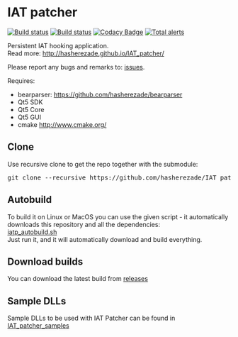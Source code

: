 IAT patcher 
==========
[![Build status](https://ci.appveyor.com/api/projects/status/dv42sbge09b3i77h?svg=true)](https://ci.appveyor.com/project/hasherezade/iat-patcher)
[![Build status](https://travis-ci.org/hasherezade/IAT_patcher.svg?branch=master)](https://travis-ci.org/hasherezade/IAT_patcher)
[![Codacy Badge](https://api.codacy.com/project/badge/Grade/e5a1d1892c2642faba08d678c0a6fbf6)](https://www.codacy.com/manual/hasherezade/IAT_patcher?utm_source=github.com&amp;utm_medium=referral&amp;utm_content=hasherezade/IAT_patcher&amp;utm_campaign=Badge_Grade)
[![Total alerts](https://img.shields.io/lgtm/alerts/g/hasherezade/IAT_patcher.svg?logo=lgtm&logoWidth=18)](https://lgtm.com/projects/g/hasherezade/IAT_patcher/alerts/)

Persistent IAT hooking application.<br/>
Read more: http://hasherezade.github.io/IAT_patcher/<br/>

Please report any bugs and remarks to: [issues](https://github.com/hasherezade/IAT_patcher/issues).

Requires:
+ bearparser: https://github.com/hasherezade/bearparser<br/>
+ Qt5 SDK<br/>
+ Qt5 Core<br/>
+ Qt5 GUI<br/>
+ cmake http://www.cmake.org/<br/>

Clone
-
Use recursive clone to get the repo together with the submodule:
<pre>
git clone --recursive https://github.com/hasherezade/IAT_patcher.git
</pre>

Autobuild
-

To build it on Linux or MacOS you can use the given script - it automatically downloads this repository and all the dependencies:<br/>
[iatp_autobuild.sh](https://raw.githubusercontent.com/hasherezade/IAT_patcher/master/iatp_autobuild.sh)<br/>
Just run it, and it will automatically download and build everything.

Download builds
-
You can download the latest build from [releases](https://github.com/hasherezade/IAT_patcher/releases)

Sample DLLs
-
Sample DLLs to be used with IAT Patcher can be found in [IAT_patcher_samples](https://github.com/hasherezade/IAT_patcher_samples)


